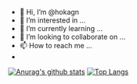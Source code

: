 - 👋 Hi, I’m @hokagn
- 👀 I’m interested in ...
- 🌱 I’m currently learning ...
- 💞️ I’m looking to collaborate on ...
- 📫 How to reach me ...
- 
[![Anurag's github stats](https://github-readme-stats.vercel.app/api?username=hokagn&title_color=db691d&bg_color=d4fbff,d4fbff,d4fbff,c4f9ff,c4f9ff,d4fbff,e3fcff,ffffff,ffffff,ffffff,ffffff&text_color=994b0f&hide_border=true&show_icons=true&icon_color=404040&border_radius=5)](https://github.com/anuraghazra/github-readme-stats)
[![Top Langs](https://github-readme-stats.vercel.app/api/top-langs/?username=hokagn&layout=compact&title_color=db691d&bg_color=15,ffffff,ffffff,ffffff,ffffff,d9fbff,d4fbff,d4fbff,c4f9ff,c4f9ff,c4f9ff,c4f9ff,c4f9ff&text_color=994b0f&hide_border=true&show_icons=true&icon_color=404040&border_radius=5)](https://github.com/anuraghazra/github-readme-stats)
